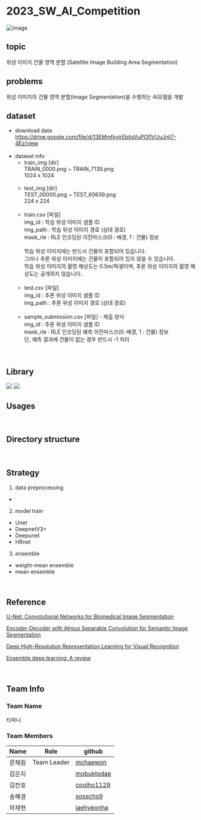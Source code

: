 # 2023_SW_AI_Competition
![image](https://github.com/mobuktodae/2023_SW_AI_Competition/assets/87495422/11a242d4-d820-4a6b-9794-420526138331)


## topic
위성 이미지 건물 영역 분할 (Satellite Image Building Area Segmentation)

## problems
위성 이미지의 건물 영역 분할(Image Segmentation)을 수행하는 AI모델을 개발
<br>

## dataset
- download data<br>
  https://drive.google.com/file/d/13EMmfsyjrEbtisVuPOl1VUuJnjI7-4Ez/view<br><br>
- dataset info<br>
  - train_img [dir]<br>
  TRAIN_0000.png ~ TRAIN_7139.png<br>
  1024 x 1024<br><br>
  - test_img [dir]<br>
  TEST_00000.png ~ TEST_60639.png<br>
  224 x 224<br><br>
  - train.csv [파일]<br>
  img_id : 학습 위성 이미지 샘플 ID<br>
  img_path : 학습 위성 이미지 경로 (상대 경로)<br>
  mask_rle : RLE 인코딩된 이진마스크(0 : 배경, 1 : 건물) 정보<br><br>
  학습 위성 이미지에는 반드시 건물이 포함되어 있습니다.<br>
  그러나 추론 위성 이미지에는 건물이 포함되어 있지 않을 수 있습니다.<br>
  학습 위성 이미지의 촬영 해상도는 0.5m/픽셀이며, 추론 위성 이미지의 촬영 해상도는 공개하지 않습니다.<br><br>
  - test.csv [파일]<br>
  img_id : 추론 위성 이미지 샘플 ID<br>
  img_path : 추론 위성 이미지 경로 (상대 경로)<br><br>
  - sample_submission.csv [파일] - 제출 양식<br>
  img_id : 추론 위성 이미지 샘플 ID<br>
  mask_rle : RLE 인코딩된 예측 이진마스크(0: 배경, 1 : 건물) 정보<br>
  단, 예측 결과에 건물이 없는 경우 반드시 -1 처리<br>
  <br><br>

## Library
<img src="https://img.shields.io/badge/python-3.10.1-3776AB"/>  <img src="https://img.shields.io/badge/pytorch-3.10.1-EE4C2C"/> 
<br>

## Usages
<br>

## Directory structure
<br>

## Strategy
1. data preprocessing
- 

2. model train
- Unet
- DeepnetV3+
- Deepunet
- HRnet

3. ensemble
- weight-mean ensemble
- mean ensemble

<br>

## Reference
[U-Net: Convolutional Networks for Biomedical Image Segmentation](https://arxiv.org/abs/1505.04597)

[Encoder-Decoder with Atrous Separable Convolution for Semantic Image Segmentation](https://arxiv.org/abs/1802.02611)

[Deep High-Resolution Representation Learning for Visual Recognition](https://arxiv.org/abs/1908.07919)

[Ensemble deep learning: A review](https://arxiv.org/abs/2104.02395)

<br>

## Team Info
### Team Name
티파니
### Team Members
Name|Role|github|
|---|---|---|
| 문채원 | Team Leader | [mchaewon](https://github.com/mchaewon) |
| 김은지 | | [mobuktodae](https://github.com/mobuktodae) |
| 김찬호 | | [coolho1129](https://github.com/coolho1129) |
| 송혜경 | | [sosschs9](https://github.com/sosschs9) |
| 하재현 | | [jaehyeonha](https://github.com/jaehyeonha) |




